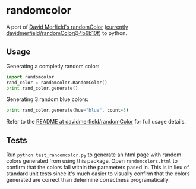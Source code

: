 randomcolor
===========

A port of [David Merfield's randomColor](https://github.com/davidmerfield/randomColor)  ([currently davidmerfield/randomColor@4b6b10f](https://github.com/davidmerfield/randomColor/commit/4b6b10f1f012d64987b1853a250f3124470bcb06)) to python.

Usage
-----

Generating a completly random color:
``` python
import randomcolor
rand_color = randomcolor.RandomColor()
print rand_color.generate()
```

Generating 3 random blue colors:
``` python
print rand_color.generate(hue="blue", count=3)
```

Refer to the [README at davidmerfield/randomColor](https://github.com/davidmerfield/randomColor/blob/4b6b10f1f012d64987b1853a250f3124470bcb06/README.md) for full usage details.

Tests
-----
Run `python test_randomcolor.py` to generate an html page with random colors
generated from using this package. Open `randomcolors.html` to confirm that
the colors fall within the parameters pased in. This is in lieu of standard
unit tests since it's much easier to visually confirm that the colors generated
are correct than determine correctness programatically.
